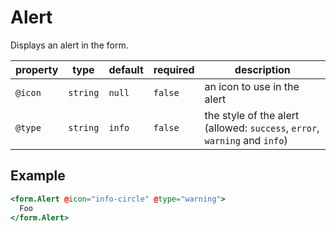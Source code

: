 # Alert

Displays an alert in the form.

| property | type     | default | required | description                                                                |
| -------- | -------- | ------- | -------- | -------------------------------------------------------------------------- |
| `@icon`  | `string` | `null`  | `false`  | an icon to use in the alert                                                |
| `@type`  | `string` | `info`  | `false`  | the style of the alert (allowed: `success`, `error`, `warning` and `info`) |

## Example

```hbs
<form.Alert @icon="info-circle" @type="warning">
  Foo
</form.Alert>
```
